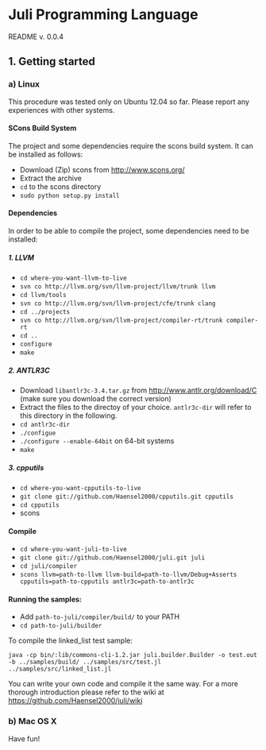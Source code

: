 # Juli Programming Language

README v. 0.0.4

## 1. Getting started

### a) Linux

This procedure was tested only on Ubuntu 12.04 so far. Please report any experiences with other systems.

#### SCons Build System

The project and some dependencies require the scons build system. It can be installed as follows:
* Download (Zip) scons from http://www.scons.org/
* Extract the archive
* `cd` to the scons directory
* `sudo python setup.py install`

#### Dependencies

In order to be able to compile the project, some dependencies need to be installed:

##### 1. LLVM

* `cd where-you-want-llvm-to-live`
* `svn co http://llvm.org/svn/llvm-project/llvm/trunk llvm`
* `cd llvm/tools`
* `svn co http://llvm.org/svn/llvm-project/cfe/trunk clang`
* `cd ../projects`
* `svn co http://llvm.org/svn/llvm-project/compiler-rt/trunk compiler-rt`
* `cd ..`
* `configure`
* `make`

##### 2. ANTLR3C

* Download `libantlr3c-3.4.tar.gz` from http://www.antlr.org/download/C (make sure you download the correct version)
* Extract the files to the directoy of your choice. `antlr3c-dir` will refer to this directory in the following.
* `cd antlr3c-dir`
* `./configue`
 * `./configure --enable-64bit` on 64-bit systems
* `make`

##### 3. cpputils

* `cd where-you-want-cpputils-to-live`
* `git clone git://github.com/Haensel2000/cpputils.git cpputils`
* `cd cpputils`
* scons

#### Compile

* `cd where-you-want-juli-to-live`
* `git clone git://github.com/Haensel2000/juli.git juli`
* `cd juli/compiler`
* `scons llvm=path-to-llvm llvm-build=path-to-llvm/Debug+Asserts cpputils=path-to-cpputils antlr3c=path-to-antlr3c`

#### Running the samples:

* Add `path-to-juli/compiler/build/` to your PATH
* `cd path-to-juli/builder`

To compile the linked_list test sample:
```
java -cp bin/:lib/commons-cli-1.2.jar juli.builder.Builder -o test.out -b ../samples/build/ ../samples/src/test.jl ../samples/src/linked_list.jl
```

You can write your own code and compile it the same way. For a more thorough introduction please refer to the wiki at https://github.com/Haensel2000/juli/wiki

### b) Mac OS X



Have fun!